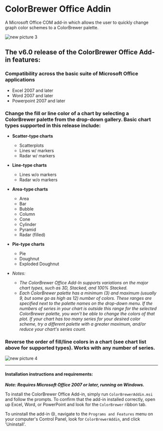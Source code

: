 # ColorBrewer Office Addin
A Microsoft Office COM add-in which allows the user to quickly change graph color schemes to a ColorBrewer palette.

![new picture 3](https://cloud.githubusercontent.com/assets/16891177/16711719/c9b65bf6-4627-11e6-9a93-ff371f6de55e.png)

## The v6.0 release of the ColorBrewer Office Add-in features:

### Compatibility across the basic suite of Microsoft Office applications
  * Excel 2007 and later
  * Word 2007 and later
  * Powerpoint 2007 and later

### Change the fill or line color of a chart by selecting a ColorBrewer palette from the drop-down gallery. Basic chart types supported in this release include:
  * **Scatter-type charts**
    * Scatterplots
    * Lines w/ markers
    * Radar w/ markers
  * **Line-type charts**
    * Lines w/o markers
    * Radar w/o markers
  * **Area-type charts** 
    * Area
    * Bar
    * Bubble
    * Column
    * Cone
    * Cylinder
    * Pyramid
    * Radar (filled)
  * **Pie-type charts**
    * Pie
    * Doughnut
    * Exploded Doughnut

  * *Notes:*
    * *The ColorBrewer Office Add-In supports variations on the major chart types, such as 3D, Stacked, and 100% Stacked.*
    * *Each ColorBrewer palette has a minimum (3) and maximum (usually 9, but some go as high as 12) number of colors. These ranges are specified next to the palette names on the drop-down menu. If the numbers of series in your chart is outside this range for the selected ColorBrewer palette, you won't be able to change the colors of that plot. If your chart has too many series for your desired color scheme, try a different palette with a greater maximum, and/or reduce your chart's series count.*

### Reverse the order of fill/line colors in a chart (see chart list above for supported types). Works with any number of series.
![new picture 4](https://cloud.githubusercontent.com/assets/16891177/16711769/0eeaceb2-462a-11e6-9255-5a5c788d61be.png)

----
#### Installation instructions and requirements:
***Note: Requires Microsoft Office 2007 or later, running on Windows.***

To install the ColorBrewer Office Add-in, simply run `ColorBrewerAddin.msi` and follow the prompts. To confirm that the add-in installed correctly, open up Excel, Word, or PowerPoint and look for the `ColorBrewer` ribbon tab.

To uninstall the add-in :cry:, navigate to the `Programs and Features` menu on your computer's Control Panel, look for `ColorBrewerAddin`, and click 'Uninstall'.
